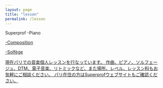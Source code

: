 ```yaml
---
layout: page
title: "lesson"
permalink: /lesson
---
```

<style>
  .video-container {
    position: relative;
    padding-bottom: 56.25%; /* 16:9 aspect ratio for video */
    height: 0;
    overflow: hidden;
  }

  .video-container iframe {
    position: absolute;
    top: 0;
    left: 0;
    width: 100%;
    height: 100%;
  }
</style>

Superprof
-Piano
  <a href="https://www.superprof.fr/niveaux-diplomee-master-pedagogie-composition-haute-ecole-suisse-enseignant-styles-musique">
  
-Composition
  <a href="https://www.superprof.fr/cours-composition-niveaux-diplomee-master-pedagogie-composition-haute-ecole-suisse-enseignant">
  
-Solfège
  <a href="https://www.superprof.fr/solfege-niveaux-diplomee-master-pedagogie-composition-haute-ecole-suisse-enseignant">

現在パリでの音楽個人レッスンを行なっています。
作曲、ピアノ、ソルフェージュ、DTM、電子音楽、リトミックなど、また場所、レベル、レッスン料もお気軽にご相談ください。
パリ在住の方はSuperprofウェブサイトもご確認ください。
